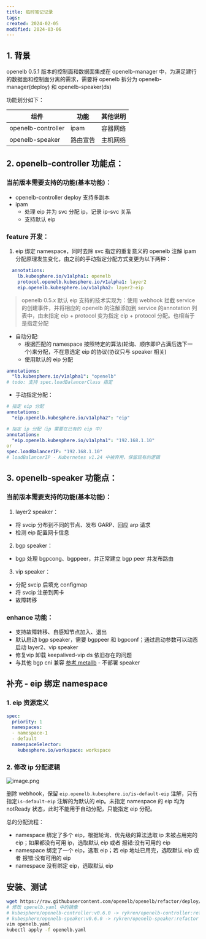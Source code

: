 ```yaml
---
title: 临时笔记记录
tags: 
created: 2024-02-05
modified: 2024-03-06
---
```


## 1. 背景
openelb 0.5.1 版本的控制面和数据面集成在 openelb-manager 中，为满足建行的数据面和控制面分离的需求，需要将 openelb 拆分为 openelb-manager(deploy) 和 openelb-speaker(ds)

功能划分如下：

| 组件 | 功能 | 其他说明 |
| ---- | ---- | ---- |
| openelb-controller | ipam | 容器网络 |
| openelb-speaker | 路由宣告 | 主机网络 |
## 2. openelb-controller 功能点：
### 当前版本需要支持的功能(基本功能)：
- openelb-controller deploy 支持多副本
- ipam
	- 处理 eip 并为 svc 分配 ip，记录 ip-svc 关系
	- 支持默认 eip
### feature 开发：
1. eip 绑定 namespace，同时去除 svc 指定的重复意义的 openelb 注解
ipam 分配原理发生变化，由之前的手动指定分配方式变更为以下两种：
```yaml
  annotations:
    lb.kubesphere.io/v1alpha1: openelb
    protocol.openelb.kubesphere.io/v1alpha1: layer2
    eip.openelb.kubesphere.io/v1alpha2: layer2-eip
```

> openelb 0.5.x 默认 eip 支持的技术实现为：使用 webhook 拦截 service 的创建事件，并将相应的 openelb 的注解添加到 service 的annotation 列表中，由未指定 eip + protocol 变为指定 eip + protocol 分配。也相当于是指定分配

- 自动分配:
	- 根据匹配的 namespace 按照特定的算法(轮询、顺序即IP占满后选下一个)来分配，不在意选定 eip 的协议(协议只与 speaker 相关)
	- 使用默认的 eip 分配
```yaml
annotations:
  "lb.kubesphere.io/v1alpha1": "openelb"
# todo: 支持 spec.loadBalancerClass 指定
```
- 手动指定分配：
```yaml
# 指定 eip 分配
annotations:
  "eip.openelb.kubesphere.io/v1alpha2": "eip"
```

```yaml
# 指定 ip 分配（ip 需要在已有的 eip 中）
annotations:
  "eip.openelb.kubesphere.io/v1alpha1": "192.168.1.10"
or
spec.loadBalancerIP: "192.168.1.10"
# loadBalancerIP - Kubernetes v1.24 中被弃用，保留现有的逻辑
```

## 3. openelb-speaker 功能点：
### 当前版本需要支持的功能(基本功能)：
1. layer2 speaker：
- 将 svcip 分布到不同的节点、发布 GARP、回应 arp 请求
- 检测 eip 配置网卡信息

2. bgp speaker：
- bgp 处理 bgpcong、bgppeer，并正常建立 bgp peer 并发布路由

3. vip speaker：
- 分配 svcip 后填充 configmap
- 将 svcip 注册到网卡
- 故障转移
### enhance 功能：
- 支持故障转移、自感知节点加入、退出
-  默认启动 bgp speaker，需要 bgppeer 和 bgpconf；通过启动参数可以动态启动 layer2、vip speaker
- 修复vip 卸载 keepalived-vip ds 依旧存在的问题
- 与其他 bgp cni 兼容 [参考 metallb](https://metallb.org/installation/network-addons/) - 不部署 speaker


## 补充 - eip 绑定 namespace
### 1. eip 资源定义
```yaml
spec:
  priority: 1
  namespaces: 
  - namespace-1
  - default
  namespaceSelector: 
    kubesphere.io/workspace: workspace
```

### 2. 修改 ip 分配逻辑
![image.png](https://images.ryken.cloud/2024/03/5c8fa95f4b44dd029e0f4d22595b954a.png)

删除 webhook，保留 `eip.openelb.kubesphere.io/is-default-eip` 注解，只有指定`is-default-eip` 注解的为默认的 eip。未指定 namespace 的 eip 均为notReady 状态，此时不能用于自动分配，只能指定 eip 分配。

总的分配流程：
- namespace 绑定了多个 eip，根据轮询、优先级的算法选取 ip 未被占用完的 eip；如果都没有可用 ip，选取默认 eip 或者 报错:没有可用的 eip
- namespace 绑定了一个 eip，选取 eip；若 eip 地址已用完，选取默认 eip 或者 报错:没有可用的 eip
- namespace 没有绑定 eip，选取默认 eip


## 安装、测试

```bash
wget https://raw.githubusercontent.com/openelb/openelb/refactor/deploy/openelb.yaml
# 修改 openelb.yaml 中的镜像 
# kubesphere/openelb-controller:v0.6.0 -> rykren/openelb-controller:refactor
# kubesphere/openelb-speaker:v0.6.0 -> rykren/openelb-speaker:refactor
vim openelb.yaml
kubectl apply -f openelb.yaml
```







